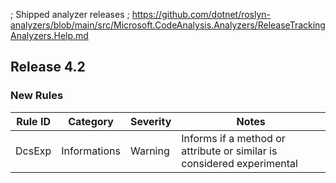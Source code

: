; Shipped analyzer releases
; https://github.com/dotnet/roslyn-analyzers/blob/main/src/Microsoft.CodeAnalysis.Analyzers/ReleaseTrackingAnalyzers.Help.md

## Release 4.2

### New Rules

Rule ID | Category | Severity | Notes
--------|----------|----------|-------
DcsExp | Informations | Warning | Informs if a method or attribute or similar is considered experimental
